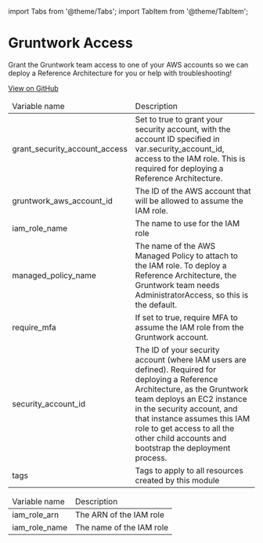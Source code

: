 import Tabs from '@theme/Tabs';
import TabItem from '@theme/TabItem';

# Gruntwork Access

Grant the Gruntwork team access to one of your AWS accounts so we can deploy a Reference Architecture for you or help with troubleshooting!

<a href="https://github.com/gruntwork-io/terraform-aws-service-catalog/tree/master/modules/landingzone/gruntwork-access" class="link-button">View on GitHub</a>

<Tabs>
  <TabItem value="inputs" label="Inputs" default>
    <table>
        <thead>
            <tr>
                <td>Variable name</td>
                <td>Description</td>
            </tr>
        </thead>
        <tbody>
            <tr>
        <td>grant_security_account_access</td>
        <td>Set to true to grant your security account, with the account ID specified in var.security_account_id, access to the IAM role. This is required for deploying a Reference Architecture.</td>
    </tr><tr>
        <td>gruntwork_aws_account_id</td>
        <td>The ID of the AWS account that will be allowed to assume the IAM role.</td>
    </tr><tr>
        <td>iam_role_name</td>
        <td>The name to use for the IAM role</td>
    </tr><tr>
        <td>managed_policy_name</td>
        <td>The name of the AWS Managed Policy to attach to the IAM role. To deploy a Reference Architecture, the Gruntwork team needs AdministratorAccess, so this is the default.</td>
    </tr><tr>
        <td>require_mfa</td>
        <td>If set to true, require MFA to assume the IAM role from the Gruntwork account.</td>
    </tr><tr>
        <td>security_account_id</td>
        <td>The ID of your security account (where IAM users are defined). Required for deploying a Reference Architecture, as the Gruntwork team deploys an EC2 instance in the security account, and that instance assumes this IAM role to get access to all the other child accounts and bootstrap the deployment process.</td>
    </tr><tr>
        <td>tags</td>
        <td>Tags to apply to all resources created by this module</td>
    </tr>
        </tbody>
    </table>
  </TabItem>
  <TabItem value="outputs" label="Outputs">
    <table>
        <thead>
            <tr>
                <td>Variable name</td>
                <td>Description</td>
            </tr>
        </thead>
        <tbody>
            <tr>
        <td>iam_role_arn</td>
        <td>The ARN of the IAM role</td>
    </tr><tr>
        <td>iam_role_name</td>
        <td>The name of the IAM role</td>
    </tr>
        </tbody>
    </table>
  </TabItem>
</Tabs>


<!-- ##DOCS-SOURCER-START
{"sourcePlugin":"Service Catalog Reference","hash":"814d51358de9cbc566ae41f23ffd26db"}
##DOCS-SOURCER-END -->
